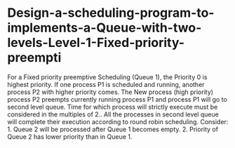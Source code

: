 # Design-a-scheduling-program-to-implements-a-Queue-with-two-levels-Level-1-Fixed-priority-preempti
For a Fixed priority preemptive Scheduling (Queue 1), the Priority 0 is highest priority. If one process P1 is scheduled and running, another process P2 with higher priority comes. The New process (high priority) process P2 preempts currently running process P1 and process P1 will go to second level queue. Time for which process will strictly execute must be considered in the multiples of 2.. All the processes in second level queue will complete their execution according to round robin scheduling. Consider:  1. Queue 2 will be processed after Queue 1 becomes empty. 2. Priority of Queue 2 has lower priority than in Queue 1.

